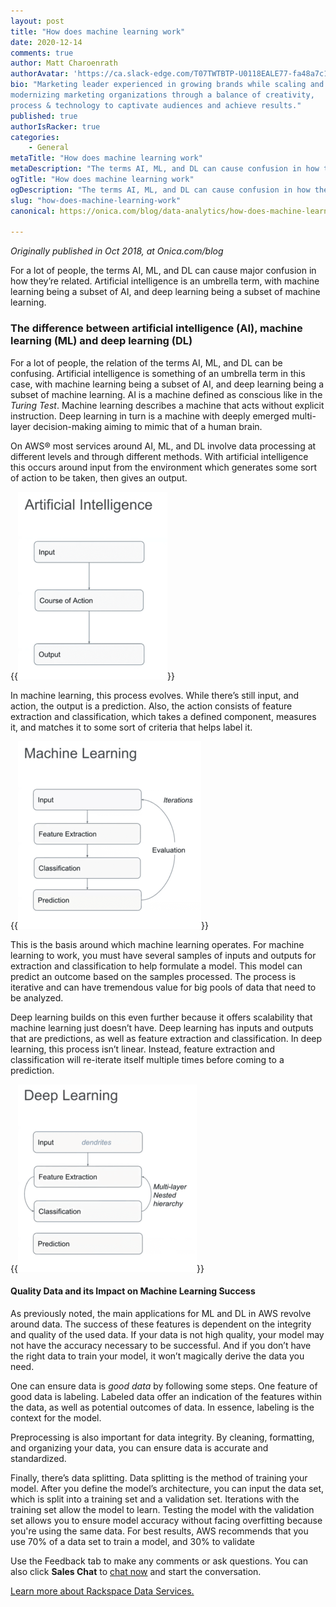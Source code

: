 ```yaml
---
layout: post
title: "How does machine learning work"
date: 2020-12-14
comments: true
author: Matt Charoenrath
authorAvatar: 'https://ca.slack-edge.com/T07TWTBTP-U0118EALE77-fa48a7c11b02-72'
bio: "Marketing leader experienced in growing brands while scaling and 
modernizing marketing organizations through a balance of creativity, 
process & technology to captivate audiences and achieve results."
published: true
authorIsRacker: true
categories:
    - General
metaTitle: "How does machine learning work"
metaDescription: "The terms AI, ML, and DL can cause confusion in how they’re related. Artificial intelligence is an umbrella term in this case, with machine learning being a subset of AI, and deep learning being a subset of machine learning."
ogTitle: "How does machine learning work"
ogDescription: "The terms AI, ML, and DL can cause confusion in how they’re related. Artificial intelligence is an umbrella term in this case, with machine learning being a subset of AI, and deep learning being a subset of machine learning."
slug: "how-does-machine-learning-work"
canonical: https://onica.com/blog/data-analytics/how-does-machine-learning-work/

---
```


*Originally published in Oct 2018, at Onica.com/blog*

For a lot of people, the terms AI, ML, and DL can cause major confusion in how they’re related. Artificial intelligence is an umbrella term, with machine learning being a subset of AI, and deep learning being a subset of machine learning. 

<!--more-->

### The difference between artificial intelligence (AI), machine learning (ML) and deep learning (DL)

For a lot of people, the relation of the terms AI, ML, and DL can be confusing. Artificial intelligence is something of an umbrella term in this case, with machine learning being a subset of AI, and deep learning being a subset of machine learning. AI is a machine defined as conscious like in the *Turing Test*. Machine learning describes a machine that acts without explicit instruction. Deep learning in turn is a machine with deeply emerged multi-layer decision-making aiming to mimic that of a human brain.

On AWS&reg; most services around AI, ML, and DL involve data processing at different levels and through different methods. With artificial intelligence this occurs around input from the environment which generates some sort of action to be taken, then gives an output.

{{<img src="picture1.png" title="" alt="">}}

In machine learning, this process evolves. While there’s still input, and action, the output is a prediction. Also, the action consists of feature extraction and classification, which takes a defined component, measures it, and matches it to some sort of criteria that helps label it.

{{<img src="picture2.png" title="" alt="">}}

This is the basis around which machine learning operates. For machine learning to work, you must have several samples of inputs and outputs for extraction and classification to help formulate a model. This model can predict an outcome based on the samples processed. The process is iterative and can have tremendous value for big pools of data that need to be analyzed. 

Deep learning builds on this even further because it offers scalability that machine learning just doesn’t have. Deep learning has inputs and outputs that are predictions, as well as feature extraction and classification. In deep learning, this process isn’t linear. Instead, feature extraction and classification will re-iterate itself multiple times before coming to a prediction.

{{<img src="picture3.png" title="" alt="">}}

#### Quality Data and its Impact on Machine Learning Success

As previously noted, the main applications for ML and DL in AWS revolve around data. The success of these features is dependent on the integrity and quality of the used data. If your data is not high quality, your model may not have the accuracy necessary to be successful. And if you don’t have the right data to train your model, it won’t magically derive the data you need.

One can ensure data is *good data* by following some steps. One feature of good data is labeling. Labeled data offer an indication of the features within the data, as well as potential outcomes of data. In essence, labeling is the context for the model. 

Preprocessing is also important for data integrity. By cleaning, formatting, and organizing your data, you can ensure data is accurate and standardized. 

Finally, there’s data splitting. Data splitting is the method of training your model. After you define the model’s architecture, you can input the data set, which is split into a training set and a validation set. Iterations with the training set allow the model to learn. Testing the model with the validation set allows you to ensure model accuracy without facing overfitting because you're using the same data. For best results, AWS recommends that you use 70% of a data set to train a model, and 30% to validate

Use the Feedback tab to make any comments or ask questions. You can also click
**Sales Chat** to [chat now](https://www.rackspace.com/) and start the conversation.

<a class="cta red" id="cta" href="https://www.rackspace.com/professional-services/data">Learn more about Rackspace Data Services.</a>


